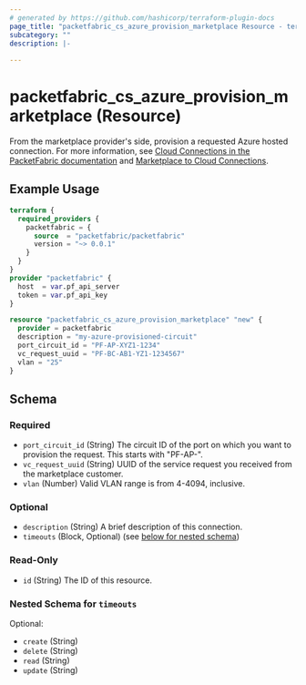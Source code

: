 ```yaml
---
# generated by https://github.com/hashicorp/terraform-plugin-docs
page_title: "packetfabric_cs_azure_provision_marketplace Resource - terraform-provider-packetfabric"
subcategory: ""
description: |-
  
---
```


# packetfabric_cs_azure_provision_marketplace (Resource)

From the marketplace provider's side, provision a requested Azure hosted connection. For more information, see [Cloud Connections in the PacketFabric documentation](https://docs.packetfabric.com/cloud/) and [Marketplace to Cloud Connections](https://docs.packetfabric.com/eco/marketplace_cloud/).

## Example Usage

```terraform
terraform {
  required_providers {
    packetfabric = {
      source  = "packetfabric/packetfabric"
      version = "~> 0.0.1"
    }
  }
}
provider "packetfabric" {
  host  = var.pf_api_server
  token = var.pf_api_key
}

resource "packetfabric_cs_azure_provision_marketplace" "new" {
  provider = packetfabric
  description = "my-azure-provisioned-circuit"
  port_circuit_id = "PF-AP-XYZ1-1234"
  vc_request_uuid = "PF-BC-AB1-YZ1-1234567"
  vlan = "25"
}
```


<!-- schema generated by tfplugindocs -->
## Schema

### Required

- `port_circuit_id` (String) The circuit ID of the port on which you want to provision the request. This starts with "PF-AP-".
- `vc_request_uuid` (String) UUID of the service request you received from the marketplace customer.
- `vlan` (Number) Valid VLAN range is from 4-4094, inclusive.

### Optional

- `description` (String) A brief description of this connection.
- `timeouts` (Block, Optional) (see [below for nested schema](#nestedblock--timeouts))

### Read-Only

- `id` (String) The ID of this resource.

<a id="nestedblock--timeouts"></a>
### Nested Schema for `timeouts`

Optional:

- `create` (String)
- `delete` (String)
- `read` (String)
- `update` (String)



